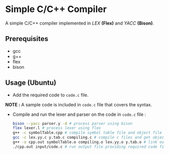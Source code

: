 # Simple C/C++ Compiler

A simple C/C++ compiler implemented in _LEX_ __(Flex)__ and _YACC_ __(Bison)__.

## Prerequisites

-   gcc
-   g++
-   flex
-   bison

## Usage (Ubuntu)

-   Add the required code to `code.c` file.

__NOTE :__ A sample code is included in `code.c` file that covers the syntax.

-   Compile and run the lexer and parser on the code in `code.c` file :
    ```bash
    bison --yacc parser.y -d # process parser using bison
    flex lexer.l # process lexer using flex
    g++ -c symbolTable.cpp # compile symbol table file and object file
    gcc -c lex.yy.c y.tab.c compiling.c # compile c files and get object files
    g++ -o cpp.out symbolTable.o compiling.o lex.yy.o y.tab.o # link output object files
    ./cpp.out input/code.c # run output file providing required code file
    ```
